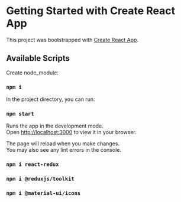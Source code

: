 # Getting Started with Create React App

This project was bootstrapped with [Create React App](https://github.com/facebook/create-react-app).

## Available Scripts

Create node_module: 

###    `npm i`

In the project directory, you can run:


### `npm start`

Runs the app in the development mode.\
Open [http://localhost:3000](http://localhost:3000) to view it in your browser.

The page will reload when you make changes.\
You may also see any lint errors in the console.

### `npm i react-redux`

### `npm i @reduxjs/toolkit`

### `npm i @material-ui/icons`